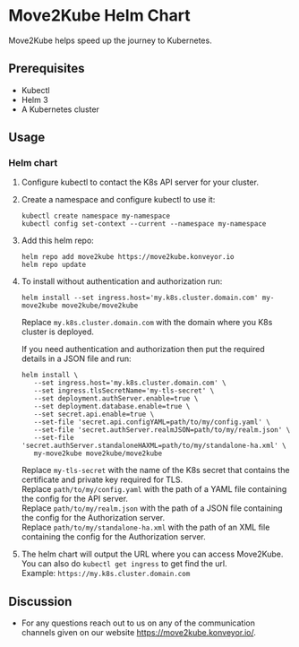 # Move2Kube Helm Chart

Move2Kube helps speed up the journey to Kubernetes.

## Prerequisites

- Kubectl
- Helm 3
- A Kubernetes cluster

## Usage

### Helm chart

1. Configure kubectl to contact the K8s API server for your cluster.
2. Create a namespace and configure kubectl to use it:
   ```
   kubectl create namespace my-namespace
   kubectl config set-context --current --namespace my-namespace
   ```
3. Add this helm repo:
   ```
   helm repo add move2kube https://move2kube.konveyor.io
   helm repo update
   ```
4. To install without authentication and authorization run:
   ```
   helm install --set ingress.host='my.k8s.cluster.domain.com' my-move2kube move2kube/move2kube
   ```
   Replace `my.k8s.cluster.domain.com` with the domain where you K8s cluster is deployed.  

   If you need authentication and authorization then put the required details in a JSON file and run:
   ```
   helm install \
      --set ingress.host='my.k8s.cluster.domain.com' \
      --set ingress.tlsSecretName='my-tls-secret' \
      --set deployment.authServer.enable=true \
      --set deployment.database.enable=true \
      --set secret.api.enable=true \
      --set-file 'secret.api.configYAML=path/to/my/config.yaml' \
      --set-file 'secret.authServer.realmJSON=path/to/my/realm.json' \
      --set-file 'secret.authServer.standaloneHAXML=path/to/my/standalone-ha.xml' \
      my-move2kube move2kube/move2kube
   ```
   Replace `my-tls-secret` with the name of the K8s secret that contains the certificate and private key required for TLS.  
   Replace `path/to/my/config.yaml` with the path of a YAML file containing the config for the API server.  
   Replace `path/to/my/realm.json` with the path of a JSON file containing the config for the Authorization server.  
   Replace `path/to/my/standalone-ha.xml` with the path of an XML file containing the config for the Authorization server.  

5. The helm chart will output the URL where you can access Move2Kube.  
   You can also do `kubectl get ingress` to get find the url.  
   Example: `https://my.k8s.cluster.domain.com`

## Discussion

* For any questions reach out to us on any of the communication channels given on our website https://move2kube.konveyor.io/.
